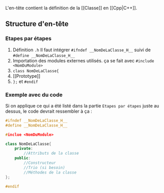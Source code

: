 L'en-tête contient la définition de la [[Classe]] en [[Cpp|C++]].

## Structure d'en-tête
### Etapes par étapes
1) Définition `.h`
   Il faut intégrer `#ifndef __NomDeLaClasse_H__` suivi de `#define __NomDeLaClasse_H__`
2) Importation des modules externes utilisés.
   ça se fait avec `#include <NomDuModule>`
3) `class NomDeLaClasse{`
4) [[Prototype]]
5) `};` et `#endif`

### Exemple avec du code
Si on applique ce qui a été listé dans la partie `Etapes par étapes` juste au dessus, le code devrait ressembler à ça :
```cpp
#ifndef __NomDeLaClasse_H__
#define __NomDeLaClasse_H__

#inclue <NomDuModule>

class NomDeLaClasse{
	private:
		//Attributs de la classe
	public:
		//Constructeur
		//Trio (si besoin)
		//Méthodes de la classe
};

#endif
```
